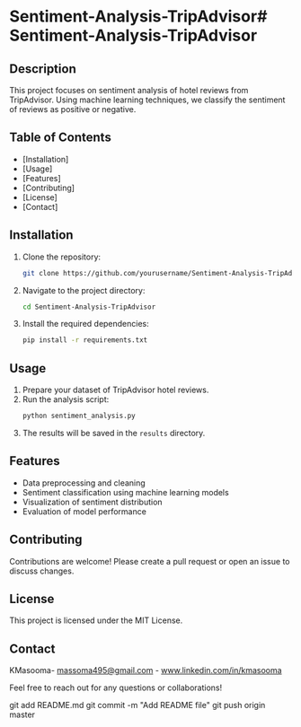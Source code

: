 # Sentiment-Analysis-TripAdvisor# Sentiment-Analysis-TripAdvisor

## Description
This project focuses on sentiment analysis of hotel reviews from TripAdvisor. Using machine learning techniques, we classify the sentiment of reviews as positive or negative.

## Table of Contents
- [Installation]
- [Usage]
- [Features]
- [Contributing]
- [License]
- [Contact]

## Installation
1. Clone the repository:
    ```sh
    git clone https://github.com/yourusername/Sentiment-Analysis-TripAdvisor.git
    ```
2. Navigate to the project directory:
    ```sh
    cd Sentiment-Analysis-TripAdvisor
    ```
3. Install the required dependencies:
    ```sh
    pip install -r requirements.txt
    ```

## Usage
1. Prepare your dataset of TripAdvisor hotel reviews.
2. Run the analysis script:
    ```sh
    python sentiment_analysis.py
    ```
3. The results will be saved in the `results` directory.

## Features
- Data preprocessing and cleaning
- Sentiment classification using machine learning models
- Visualization of sentiment distribution
- Evaluation of model performance

## Contributing
Contributions are welcome! Please create a pull request or open an issue to discuss changes.

## License
This project is licensed under the MIT License.

## Contact
KMasooma- massoma495@gmail.com - www.linkedin.com/in/kmasooma

Feel free to reach out for any questions or collaborations!


git add README.md
git commit -m "Add README file"
git push origin master


